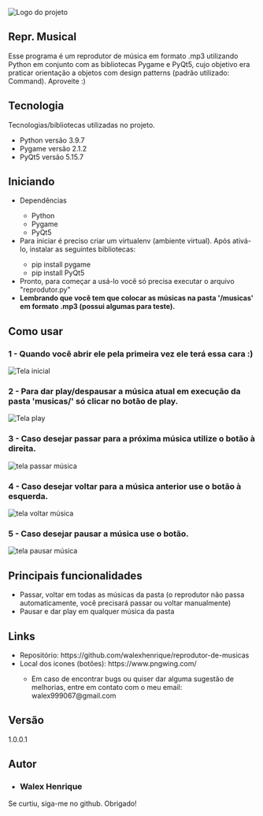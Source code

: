 ![Logo do projeto](https://github.com/walexhenrique/reprodutor-de-musicas/blob/main/imgs/icon.png)

## Repr. Musical
Esse programa é um reprodutor de música em formato .mp3 utilizando Python em conjunto com as bibliotecas Pygame e PyQt5, cujo objetivo era praticar orientação a objetos com design patterns (padrão utilizado: Command). Aproveite :)


## Tecnologia
Tecnologias/bibliotecas utilizadas no projeto.
<ul>
  <li>Python versão 3.9.7</li>
  <li>Pygame versão 2.1.2</li>
  <li>PyQt5 versão 5.15.7</li>
</ul>


## Iniciando
<ul>
  <li>Dependências</li>
  
  <ul><li>Python</li>
      <li>Pygame</li>
      <li>PyQt5</li>
  </ul>
  <li>Para iniciar é preciso criar um virtualenv (ambiente virtual). Após ativá-lo, instalar as seguintes bibliotecas:</li>
  <ul><li>pip install pygame</li>
  <li>pip install PyQt5</li>
  </ul>
  <li>Pronto, para começar a usá-lo você só precisa executar o arquivo "reprodutor.py"</li>
  <li><strong>Lembrando que você tem que colocar as músicas na pasta '/musicas' em formato .mp3 (possui algumas para teste).</strong></li>
</ul>

## Como usar

### 1 - Quando você abrir ele pela primeira vez ele terá essa cara :)

![Tela inicial](https://github.com/walexhenrique/reprodutor-de-musicas/blob/main/imgs/inicio.png)

### 2 - Para dar play/despausar a música atual em execução da pasta 'musicas/' só clicar no botão de play.

![Tela play](https://github.com/walexhenrique/reprodutor-de-musicas/blob/main/imgs/play_musica.png)

### 3 - Caso desejar passar para a próxima música utilize o botão à direita.

![tela passar música](https://github.com/walexhenrique/reprodutor-de-musicas/blob/main/imgs/passar_musica.png)

### 4 - Caso desejar voltar para a música anterior use o botão à esquerda.
![tela voltar música](https://github.com/walexhenrique/reprodutor-de-musicas/blob/main/imgs/voltar_musica.png)

### 5 - Caso desejar pausar a música use o botão.
![tela pausar música](https://github.com/walexhenrique/reprodutor-de-musicas/blob/main/imgs/pausar_musica.png)

## Principais funcionalidades
<ul>
  <li>Passar, voltar em todas as músicas da pasta (o reprodutor não passa automaticamente, você precisará passar ou voltar manualmente)</li>
  <li>Pausar e dar play em qualquer música da pasta</li>
</ul>

## Links
<ul>
  <li>Repositório: https://github.com/walexhenrique/reprodutor-de-musicas</li>
  <li>Local dos icones (botões): https://www.pngwing.com/</li>
  <ul>
    <li>Em caso de encontrar bugs ou quiser dar alguma sugestão de melhorias, entre em contato com o meu email: walex999067@gmail.com</li>
  </ul>
</ul>

## Versão
1.0.0.1


## Autor
<ul><li><p><h3>Walex Henrique</h3></p></li></ul>
<p>Se curtiu, siga-me no github. Obrigado!</p>

